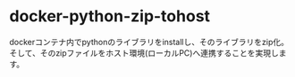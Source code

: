 # docker-python-zip-tohost
dockerコンテナ内でpythonのライブラリをinstallし、そのライブラリをzip化。　そして、そのzipファイルをホスト環境(ローカルPC)へ連携することを実現します。
